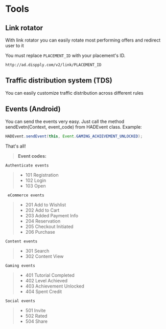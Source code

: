 # Tools

## Link rotator

With link rotator you can easily rotate most performing offers and redirect user to it

<aside class="notice">
You must replace <code>PLACEMENT_ID</code> with your placement's ID.
</aside>

`http://ad.dispply.com/v2/link/PLACEMENT_ID`

## Traffic distribution system (TDS)

You can easily customize traffic distribution across different rules

## Events (Android)
You can send the events very easy. Just call the method sendEvetn(Context, event_code) from HADEvent class.
Example:
```java
HADEvent.sendEvent(this, Event.GAMING_ACHIEVEMENT_UNLOCKED);
```
That's all!
> **Event codes:**
> 
 	Authenticate events
> - 101 Registration
> - 102 Login
> - 103 Open
> 
 	 eCommerce events
> - 201 Add to Wishlist
> - 202 Add to Cart
> - 203 Added Payment Info
> - 204 Reservation
> - 205 Checkout Initiated
> - 206 Purchase
> 
 	Content events
> - 301 Search
> - 302 Content View
> 
 	Gaming events
> - 401 Tutorial Completed
> - 402 Level Achieved
> - 403 Achievement Unlocked
> - 404 Spent Credit
> 
 	Social events
> - 501 Invite
> - 502 Rated
> - 504 Share

